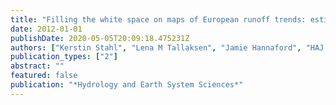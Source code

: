 ```yaml
---
title: "Filling the white space on maps of European runoff trends: estimates from a multi-model ensemble"
date: 2012-01-01
publishDate: 2020-05-05T20:09:18.475231Z
authors: ["Kerstin Stahl", "Lena M Tallaksen", "Jamie Hannaford", "HAJ Van Lanen"]
publication_types: ["2"]
abstract: ""
featured: false
publication: "*Hydrology and Earth System Sciences*"
---
```


